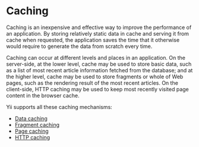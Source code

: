 # Caching

Caching is an inexpensive and effective way to improve the performance of an application.
By storing relatively static data in cache and serving it from cache when requested,
the application saves the time that it otherwise would require to generate the data from scratch every time.

Caching can occur at different levels and places in an application. On the server-side, at the lower level,
cache may be used to store basic data, such as a list of most recent article information fetched from the database;
and at the higher level, cache may be used to store fragments or whole of Web pages, such as the rendering result
of the most recent articles. On the client-side, HTTP caching may be used to keep most recently visited page content in
the browser cache.

Yii supports all these caching mechanisms:

* [Data caching](data.md)
* [Fragment caching](fragment.md)
* [Page caching](page.md)
* [HTTP caching](http.md)
